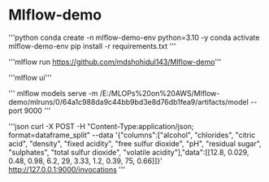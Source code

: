 # Mlflow-demo


'''python 
conda create -n mlflow-demo-env python=3.10 -y
conda activate mlflow-demo-env
pip install -r requirements.txt
'''

'''mlflow run https://github.com/mdshohidul143/Mlflow-demo'''

'''mlflow ui'''

'''
mlflow models serve -m /E:/MLOPs%20on%20AWS/Mlflow-demo/mlruns/0/64a1c988da9c44bb9bd3e8d76db1fea9/artifacts/model --port 9000
'''

'''json
curl -X POST -H "Content-Type:application/json; format=dataframe_split" --data '{"columns":["alcohol", "chlorides", "citric acid", "density", "fixed acidity", "free sulfur dioxide", "pH", "residual sugar", "sulphates", "total sulfur dioxide", "volatile acidity"],"data":[[12.8, 0.029, 0.48, 0.98, 6.2, 29, 3.33, 1.2, 0.39, 75, 0.66]]}' http://127.0.0.1:9000/invocations
''' 
